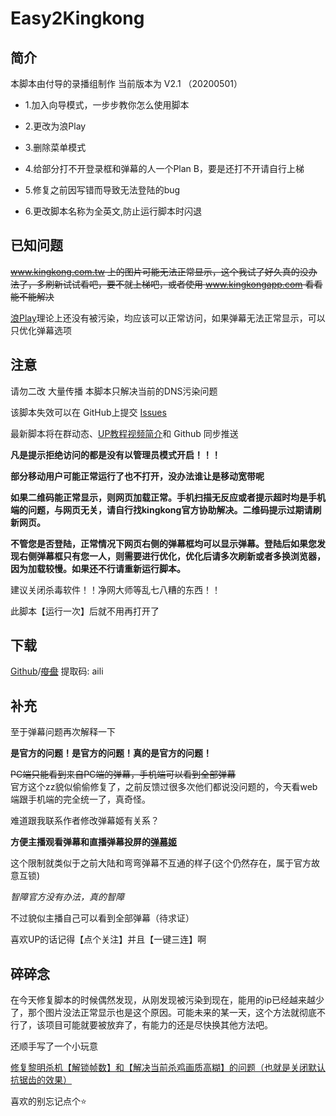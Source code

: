 # Easy2Kingkong

## 简介

本脚本由付导的录播组制作  当前版本为 V2.1 （20200501）

- 1.加入向导模式，一步步教你怎么使用脚本

- 2.更改为浪Play

- 3.删除菜单模式

- 4.给部分打不开登录框和弹幕的人一个Plan B，要是还打不开请自行上梯

- 5.修复之前因写错而导致无法登陆的bug

- 6.更改脚本名称为全英文,防止运行脚本时闪退

## 已知问题

~~www.kingkong.com.tw 上的图片可能无法正常显示，这个我试了好久真的没办法了，多刷新试试看吧，要不就上梯吧，或者使用 www.kingkongapp.com 看看能不能解决~~

[浪Play](https://play.lang.live/)理论上还没有被污染，均应该可以正常访问，如果弹幕无法正常显示，可以只优化弹幕选项

## 注意

请勿二改 大量传播 本脚本只解决当前的DNS污染问题  

该脚本失效可以在 GitHub上提交 [Issues](https://github.com/github-h/Easy2Kingkong/issues) 

最新脚本将在群动态、[UP教程视频简介](https://www.bilibili.com/video/av55984281)和 Github 同步推送

**凡是提示拒绝访问的都是没有以管理员模式开启！！！**

**部分移动用户可能正常运行了也不打开，没办法谁让是移动宽带呢**

**如果二维码能正常显示，则网页加载正常。手机扫描无反应或者提示超时均是手机端的问题，与网页无关，请自行找kingkong官方协助解决。二维码提示过期请刷新网页。**

**不管您是否登陆，正常情况下网页右侧的弹幕框均可以显示弹幕。登陆后如果您发现右侧弹幕框只有您一人，则需要进行优化，优化后请多次刷新或者多换浏览器，因为加载较慢。如果还不行请重新运行脚本。**

建议关闭杀毒软件！！净网大师等乱七八糟的东西！！

此脚本【运行一次】后就不用再打开了
## 下载

[Github](https://github.com/github-h/Easy2Kingkong/releases)/~~[度盘]()~~ 提取码: aili

## 补充

至于弹幕问题再次解释一下  

**是官方的问题！是官方的问题！真的是官方的问题！**

~~PC端只能看到来自PC端的弹幕，手机端可以看到全部弹幕~~  
官方这个zz貌似偷偷修复了，之前反馈过很多次他们都说没问题的，今天看web端跟手机端的完全统一了，真奇怪。  

难道跟我联系作者修改弹幕姬有关系？  

**方便主播观看弹幕和直播弹幕投屏的[弹幕姬](https://www.bilibili.com/read/cv4787871)**  

这个限制就类似于之前大陆和弯弯弹幕不互通的样子(这个仍然存在，属于官方故意互锁)  

*智障官方没有办法，真的智障*

不过貌似主播自己可以看到全部弹幕（待求证）

喜欢UP的话记得【点个关注】并且【一键三连】啊

## 碎碎念

在今天修复脚本的时候偶然发现，从刚发现被污染到现在，能用的ip已经越来越少了，那个图片没法正常显示也是这个原因。可能未来的某一天，这个方法就彻底不行了，该项目可能就要被放弃了，有能力的还是尽快换其他方法吧。  

还顺手写了一个小玩意

[修复黎明杀机【解锁帧数】和【解决当前杀鸡画质高糊】的问题（也就是关闭默认抗锯齿的效果）](https://github.com/github-h/Patch_DBD)

喜欢的别忘记点个⭐
